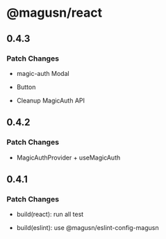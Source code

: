 # @magusn/react

## 0.4.3

### Patch Changes

- magic-auth Modal

* Button

- Cleanup MagicAuth API

## 0.4.2

### Patch Changes

- MagicAuthProvider + useMagicAuth

## 0.4.1

### Patch Changes

- build(react): run all test

* build(eslint): use @magusn/eslint-config-magusn
